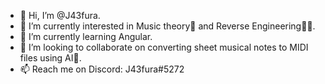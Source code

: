 - 👋 Hi, I’m @J43fura.
- 👀 I’m currently interested in Music theory🎵 and Reverse Engineering👨‍🔧. 
- 🌱 I’m currently learning Angular.
- 💞️ I’m looking to collaborate on converting sheet musical notes to MIDI files using AI🤖.
- 📫 Reach me on Discord: J43fura#5272

<!---
 J43fura/J43fura is a ✨ special ✨ repository because its `README.md` (this file) appears on your GitHub profile.
 You can click the Preview link to take a look at your changes.
--->
